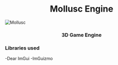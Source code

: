 
<h1 align="center"> Mollusc Engine </h1>

![Mollusc](https://github.com/al3nd3l0n/MolluscEngine/blob/main/mollusc_logo.png)

<h3 align="center"> 3D Game Engine

</h3>

### Libraries used
-Dear ImGui
-ImGuizmo
